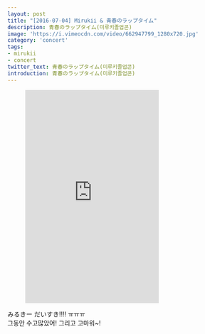 ```yaml
---
layout: post
title: "[2016-07-04] Mirukii & 青春のラップタイム"
description: 青春のラップタイム(미루키졸업콘)
image: 'https://i.vimeocdn.com/video/662947799_1280x720.jpg'
category: 'concert'
tags:
- mirukii
- concert
twitter_text: 青春のラップタイム(미루키졸업콘)
introduction: 青春のラップタイム(미루키졸업콘)
---
```

<figure class="video_container">
<iframe src="https://player.vimeo.com/video/239851645" height="480" frameborder="0" webkitallowfullscreen mozallowfullscreen allowfullscreen></iframe>
</figure>

みるきー だいすき!!!! ㅠㅠㅠ<br>
그동안 수고많았어! 그리고 고마워~!<br>
